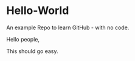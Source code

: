 # Hello-World
An example Repo to learn GitHub - with no code.

Hello people,  

This should go easy.
